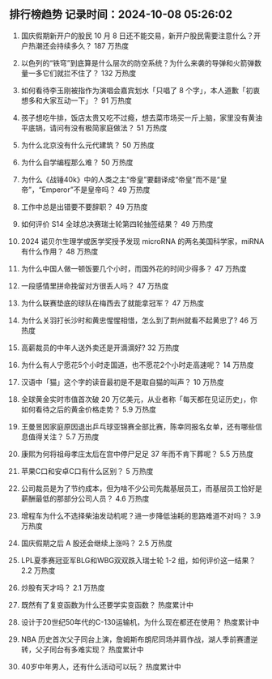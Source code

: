 
## 排行榜趋势 记录时间：2024-10-08 05:26:02
  
  1. 国庆假期新开户的股民 10 月 8 日还不能交易，新开户股民需要注意什么？开户热潮还会持续多久？ 187 万热度
    
  2. 以色列的“铁穹”到底算是什么层次的防空系统？为什么来袭的导弹和火箭弹数量一多它们就拦不住了？ 132 万热度
    
  3. 如何看待李玉刚被指作为演唱会嘉宾划水「只唱了 8 个字」，本人道歉「初衷想多和大家互动一下」？ 91 万热度
    
  4. 孩子想吃牛排，饭店太贵又吃不过瘾，想去菜市场买一斤上脑，家里没有黄油平底锅，请问有没有极简家庭做法？ 51 万热度
    
  5. 为什么北京没有什么元代建筑？ 50 万热度
    
  6. 为什么自学编程那么难？ 50 万热度
    
  7. 为什么《战锤40k》中的人类之主“帝皇”要翻译成“帝皇”而不是“皇帝”，“Emperor”不是皇帝吗？ 49 万热度
    
  8. 工作中总是出错要不要辞职？ 49 万热度
    
  9. 如何评价 S14 全球总决赛瑞士轮第四轮抽签结果？ 49 万热度
    
  10. 2024 诺贝尔生理学或医学奖授予发现 microRNA 的两名美国科学家，miRNA 有什么作用？ 48 万热度
    
  11. 为什么中国人做一顿饭要几个小时，而国外花的时间少得多？ 47 万热度
    
  12. 一段感情里拼命挽留对方很丢人吗？ 47 万热度
    
  13. 为什么联赛垫底的球队在梅西去了就能拿冠军？ 47 万热度
    
  14. 为什么关羽打长沙时和黄忠惺惺相惜，怎么到了荆州就看不起黄忠了? 46 万热度
    
  15. 高薪裁员的中年人送外卖还是开滴滴好? 32 万热度
    
  16. 为什么有人宁愿花5个小时走国道，也不愿花2个小时走高速呢？ 14 万热度
    
  17. 汉语中「猫」这个字的读音最初是不是取自猫的叫声？ 10 万热度
    
  18. 全球黄金实时市值首次破 20 万亿美元，从业者称「每天都在见证历史」，你如何看待之后的黄金价格走势？ 5.9 万热度
    
  19. 王曼昱因家庭原因退出乒乓球亚锦赛全部比赛，陈幸同报名女单，还有哪些信息值得关注？ 5.7 万热度
    
  20. 康熙为何将祖母孝庄太后在宫中停尸足足 37 年而不肯下葬呢？ 5.5 万热度
    
  21. 苹果C口和安卓C口有什么区别？ 5 万热度
    
  22. 公司裁员是为了节约成本，但为啥不少公司先裁基层员工，而基层员工恰好是薪酬最低的那部分公司人员？ 4.6 万热度
    
  23. 增程车为什么不选择柴油发动机呢？进一步降低油耗的思路难道不对吗？ 3.9 万热度
    
  24. 国庆假期之后 A 股还会继续上涨吗？ 2.5 万热度
    
  25. LPL夏季赛冠亚军BLG和WBG双双跌入瑞士轮 1-2 组，如何评价这一结果？ 2.2 万热度
    
  26. 炒股有天才吗？ 2.1 万热度
    
  27. 既然有了复变函数为什么还要学实变函数？ 热度累计中
    
  28. 设计于20世纪50年代的C-130运输机，为什么现在都还在使用？ 热度累计中
    
  29. NBA 历史首次父子同台上演，詹姆斯布朗尼同场并肩作战，湖人季前赛遭逆转，父子同台有多难实现？ 热度累计中
    
  30. 40岁中年男人，还有什么活动可以玩？ 热度累计中
    